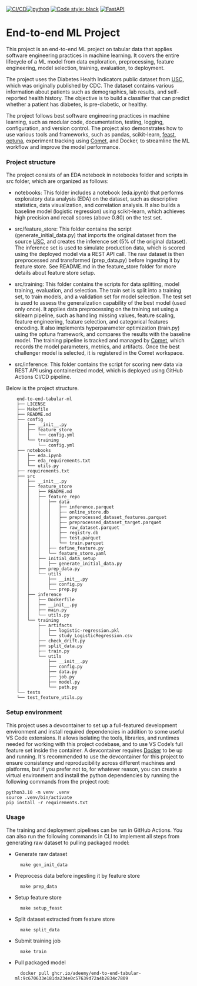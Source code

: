 [![CI/CD](https://github.com/Adeemy/end-to-end-tabular-ml/actions/workflows/main.yml/badge.svg?branch=main)](https://github.com/Adeemy/end-to-end-tabular-ml/actions/workflows/main.yml)[![python](https://img.shields.io/badge/python-3.10-blue.svg)](https://www.python.org)
[![Code style: black](https://img.shields.io/badge/code%20style-black-000000.svg)](https://github.com/psf/black)
[![FastAPI](https://img.shields.io/badge/FastAPI-0.99.1-009688.svg?style=flat&logo=FastAPI&logoColor=white)](https://fastapi.tiangolo.com)

# End-to-end ML Project

This project is an end-to-end ML project on tabular data that applies software engineering practices in machine learning. It covers the entire lifecycle of a ML model from data exploration, preprocessing, feature engineering, model selection, training, evaluation, to deployment.

The project uses the Diabetes Health Indicators public dataset from [USC](https://archive.ics.uci.edu/dataset/891/cdc+diabetes+health+indicators), which was originally published by CDC. The dataset contains various information about patients such as demographics, lab results, and self-reported health history. The objective is to build a classifier that can predict whether a patient has diabetes, is pre-diabetic, or healthy.

The project follows best software engineering practices in machine learning, such as modular code, documentation, testing, logging, configuration, and version control. The project also demonstrates how to use various tools and frameworks, such as pandas, scikit-learn, [feast](https://feast.dev), [optuna](https://optuna.org), experiment tracking using [Comet](https://www.comet.com/site/), and Docker, to streamline the ML workflow and improve the model performance.

### Project structure

The project consists of an EDA notebook in notebooks folder and scripts in src folder, which are organized as follows:

- notebooks: This folder includes a notebook (eda.ipynb) that performs exploratory data analysis (EDA) on the dataset, such as descriptive statistics, data visualization, and correlation analysis. It also builds a baseline model (logistic regression) using scikit-learn, which achieves high precision and recall scores (above 0.80) on the test set.

- src/feature_store: This folder contains the script (generate_initial_data.py) that imports the original dataset from the source [USC](https://archive.ics.uci.edu/dataset/891/cdc+diabetes+health+indicators), and creates the inference set (5\% of the original dataset). The inference set is used to simulate production data, which is scored using the deployed model via a REST API call. The raw dataset is then preprocessed and transformed (prep_data.py) before ingesting it by feature store. See README.md in the feature_store folder for more details about feature store setup.

- src/training: This folder contains the scripts for data splitting, model training, evaluation, and selection. The train set is split into a training set, to train models, and a validation set for model selection. The test set is used to assess the generalization capability of the best model (used only once). It applies data preprocessing on the training set using a sklearn pipeline, such as handling missing values, feature scaling, feature engineering, feature selection, and categorical features encoding. It also implements hyperparameter optimization (train.py) using the optuna framework, and compares the results with the baseline model. The training pipeline is tracked and managed by [Comet](https://www.comet.com/site/), which records the model parameters, metrics, and artifacts. Once the best challenger model is selected, it is registered in the Comet workspace.

- src/inference: This folder contains the script for scoring new data via REST API using containerized model, which is deployed using GitHub Actions CI/CD pipeline.

Below is the project structure.

        end-to-end-tabular-ml
        ├── LICENSE
        ├── Makefile
        ├── README.md
        ├── config
        │   ├── __init__.py
        │   ├── feature_store
        │   │   └── config.yml
        │   └── training
        │       └── config.yml
        ├── notebooks
        │   ├── eda.ipynb
        │   ├── eda_requirements.txt
        │   └── utils.py
        ├── requirements.txt
        ├── src
        │   ├── __init__.py
        │   ├── feature_store
        │   │   ├── README.md
        │   │   ├── feature_repo
        │   │   │   ├── data
        │   │   │   │   ├── inference.parquet
        │   │   │   │   ├── online_store.db
        │   │   │   │   ├── preprocessed_dataset_features.parquet
        │   │   │   │   ├── preprocessed_dataset_target.parquet
        │   │   │   │   ├── raw_dataset.parquet
        │   │   │   │   ├── registry.db
        │   │   │   │   ├── test.parquet
        │   │   │   │   └── train.parquet
        │   │   │   ├── define_feature.py
        │   │   │   └── feature_store.yaml
        │   │   ├── initial_data_setup
        │   │   │   ├── generate_initial_data.py
        │   │   ├── prep_data.py
        │   │   └── utils
        │   │       ├── __init__.py
        │   │       ├── config.py
        │   │       └── prep.py
        │   ├── inference
        │   │   ├── Dockerfile
        │   │   ├── __init__.py
        │   │   ├── main.py
        │   │   └── utils.py
        │   └── training
        │       ├── artifacts
        │       │   ├── logistic-regression.pkl
        │       │   └── study_LogisticRegression.csv
        │       ├── check_drift.py
        │       ├── split_data.py
        │       ├── train.py
        │       └── utils
        │           ├── __init__.py
        │           ├── config.py
        │           ├── data.py
        │           ├── job.py
        │           ├── model.py
        │           └── path.py
        └── tests
        └── test_feature_utils.py

### Setup environment

This project uses a devcontainer to set up a full-featured development environment and install required dependencies in addition to some useful VS Code extensions. It allows isolating the tools, libraries, and runtimes needed for working with this project codebase, and to use VS Code’s full feature set inside the container. A devcontainer requires [Docker](https://docs.docker.com/engine/install/) to be up and running. It's recommended to use the devcontainer for this project to ensure consistency and reproducibility across different machines and platforms, but if you prefer not to, for whatever reason, you can create a virtual environment and install the python dependencies by running the following commands from the project root:

    python3.10 -m venv .venv
    source .venv/bin/activate
    pip install -r requirements.txt

### Usage

The training and deployment pipelines can be run in GitHub Actions. You can also run the following commands in CLI to implement all steps from generating raw dataset to pulling packaged model:

- Generate raw dataset

        make gen_init_data

- Preprocess data before ingesting it by feature store

        make prep_data

- Setup feature store

        make setup_feast

- Split dataset extracted from feature store

        make split_data

- Submit training job

        make train

- Pull packaged model

        docker pull ghcr.io/adeemy/end-to-end-tabular-ml:9c670633e181da234e0c57639d72a4b2834c7809
